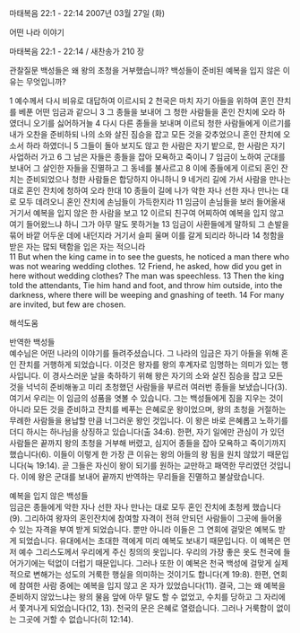 마태복음 22:1 - 22:14 
2007년 03월 27일 (화)

어떤 나라 이야기



마태복음 22:1 - 22:14 / 새찬송가 210 장


관찰질문
백성들은 왜 왕의 초청을 거부했습니까?
백성들이 준비된 예복을 입지 않은 이유는 무엇입니까? 

1 예수께서 다시 비유로 대답하여 이르시되 2 천국은 마치 자기 아들을 위하여 혼인 잔치를 베푼 어떤 임금과 같으니 3 그 종들을 보내어 그 청한 사람들을 혼인 잔치에 오라 하였더니 오기를 싫어하거늘 4 다시 다른 종들을 보내며 이르되 청한 사람들에게 이르기를 내가 오찬을 준비하되 나의 소와 살진 짐승을 잡고 모든 것을 갖추었으니 혼인 잔치에 오소서 하라 하였더니 5 그들이 돌아 보지도 않고 한 사람은 자기 밭으로, 한 사람은 자기 사업하러 가고 6 그 남은 자들은 종들을 잡아 모욕하고 죽이니 7 임금이 노하여 군대를 보내어 그 살인한 자들을 진멸하고 그 동네를 불사르고 8 이에 종들에게 이르되 혼인 잔치는 준비되었으나 청한 사람들은 합당하지 아니하니 9 네거리 길에 가서 사람을 만나는 대로 혼인 잔치에 청하여 오라 한대 10 종들이 길에 나가 악한 자나 선한 자나 만나는 대로 모두 데려오니 혼인 잔치에 손님들이 가득한지라 11 임금이 손님들을 보러 들어올새 거기서 예복을 입지 않은 한 사람을 보고 12 이르되 친구여 어찌하여 예복을 입지 않고 여기 들어왔느냐 하니 그가 아무 말도 못하거늘 13 임금이 사환들에게 말하되 그 손발을 묶어 바깥 어두운 데에 내던지라 거기서 슬피 울며 이를 갈게 되리라 하니라 14 청함을 받은 자는 많되 택함을 입은 자는 적으니라  
11 But when the king came in to see  the guests, he noticed a man there who was not wearing wedding clothes. 12 Friend, he asked, how did you get in here without wedding clothes? The man was  speechless. 13 Then the king told the attendants, Tie him hand and foot, and throw him outside, into the darkness, where there will be weeping and gnashing of teeth. 14 For many are invited, but few are chosen.

해석도움





반역한 백성들  
예수님은 어떤 나라의 이야기를 들려주셨습니다. 그 나라의 임금은 자기 아들을 위해 혼인 잔치를 거행하게 되었습니다. 이것은 왕자를 왕의 후계자로 임명하는 의미가 있는 행사입니다. 이 경사스러운 날을 축하하기 위해 왕은 자기의 소와 살진 짐승을 잡고 모든 것을 넉넉히 준비해놓고 미리 초청했던 사람들을 부르러 여러번 종들을 보냈습니다(3). 여기서 우리는 이 임금의 성품을 엿볼 수 있습니다. 그는 백성들에게 짐을 지우는 것이 아니라 모든 것을 준비하고 잔치를 베푸는 은혜로운 왕이었으며, 왕의 초청을 거절하는 무례한 사람들을 용납할 만큼 너그러운 왕인 것입니다. 이 왕은 바로 은혜롭고 노하기를 더디 하시는 하나님을 상징하고 있습니다(출 34:6). 한편, 자기 일에만 관심이 가 있던 사람들은 끝까지 왕의 초청을 거부해 버렸고, 심지어 종들을 잡아 모욕하고 죽이기까지 했습니다(6). 이들이 이렇게 한 가장 큰 이유는 왕의 아들의 왕 됨을 원치 않았기 때문입니다(눅 19:14). 곧 그들은 자신이 왕이 되기를 원하는 교만하고 패역한 무리였던 것입니다. 이에 왕은 군대를 보내어 끝까지 반역하는 무리들을 진멸하고 불살랐습니다. 

예복을 입지 않은 백성들  
임금은 종들에게 악한 자나 선한 자나 만나는 대로 모두 혼인 잔치에 초청케 했습니다(9). 그리하여 왕자의 혼인잔치에 참여할 자격이 전혀 안되던 사람들이 그곳에 들어올 수 있는 자격을 부여 받게 되었습니다. 뿐만 아니라 이들은 그 연회에 걸맞은 예복도 받게 되었습니다. 유대에서는 초대한 객에게 미리 예복도 보내기 때문입니다. 이 예복은 먼저 예수 그리스도께서 우리에게 주신 칭의의 옷입니다. 우리의 가장 좋은 옷도 천국에 들어가기에는 턱없이 더럽기 때문입니다. 그러나 또한 이 예복은 천국 백성에 걸맞게 실제적으로 변해가는 성도의 거룩한 행실을 의미하는 것이기도 합니다(계 19:8). 한편, 연회에 참여한 사람 중에는 예복을 입지 않고 온 자가 있었습니다(11). 결국, 그는 왜 예복을 준비하지 않았느냐는 왕의 물음 앞에 아무 말도 할 수 없었고, 수치를 당하고 그 자리에서 쫓겨나게 되었습니다(12, 13). 천국의 문은 은혜로 열렸습니다. 그러나 거룩함이 없이는 그곳에 거할 수 없습니다(히 12:14).